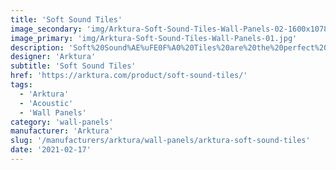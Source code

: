 ```yaml
---
title: 'Soft Sound Tiles'
image_secondary: 'img/Arktura-Soft-Sound-Tiles-Wall-Panels-02-1600x1078.jpg'
image_primary: 'img/Arktura-Soft-Sound-Tiles-Wall-Panels-01.jpg'
description: 'Soft%20Sound%AE%uFE0F%A0%20Tiles%20are%20the%20perfect%20building%20blocks%20to%20easily%20and%20affordably%20enhance%20aesthetics%20and%20acoustic%20performance%20across%20interior%20space.%20Made%20from%20Arktura%27s%20Soft%20Sound%AE%uFE0F%20Acoustical%20material%2C%A0Soft%20Sound%AE%uFE0F%20Tiles%20can%20be%20simply%20adhered%20to%20wall%20surfaces%20to%20absorb%20sound%20while%20creating%20limitless%20design%20opportunities.%20Mix%20and%20match%20its%20five%20standard%20sizes%20and%20dozens%20of%20color%20options%2C%20including%20wood%20textures%2C%20to%20create%20the%20best%20design%20for%20your%20project.%20Tiles%20can%20also%20be%20field%20trimmed%20to%20effortlessly%20adapt%20to%20surrounding%20building%20conditions%20and%20create%20endless%20possibilities.'
designer: 'Arktura'
subtitle: 'Soft Sound Tiles'
href: 'https://arktura.com/product/soft-sound-tiles/'
tags:
  - 'Arktura'
  - 'Acoustic'
  - 'Wall Panels'
category: 'wall-panels'
manufacturer: 'Arktura'
slug: '/manufacturers/arktura/wall-panels/arktura-soft-sound-tiles'
date: '2021-02-17'
---
```

